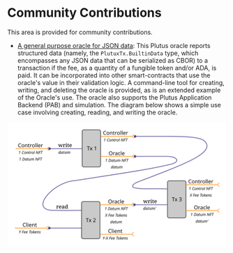 # Community Contributions

This area is provided for community contributions.


*   [A general purpose oracle for JSON data](https://github.com/functionally/mantis-oracle/blob/main/ReadMe.md): This Plutus oracle reports structured data (namely, the `PlutuxTx.BuiltinData` type, which encompasses any JSON data that can be serialized as CBOR) to a transaction if the fee, as a quantity of a fungible token and/or ADA, is paid. It can be incorporated into other smart-contracts that use the oracle's value in their validation logic. A command-line tool for creating, writing, and deleting the oracle is provided, as is an extended example of the Oracle's use. The oracle also supports the Plutus Application Backend (PAB) and simulation. The diagram below shows a simple use case involving creating, reading, and writing the oracle.
<img alt="Example usage of the JSON oracle." src="https://raw.githubusercontent.com/functionally/mantis-oracle/main/transactions.png" width="600" align="right"/>
